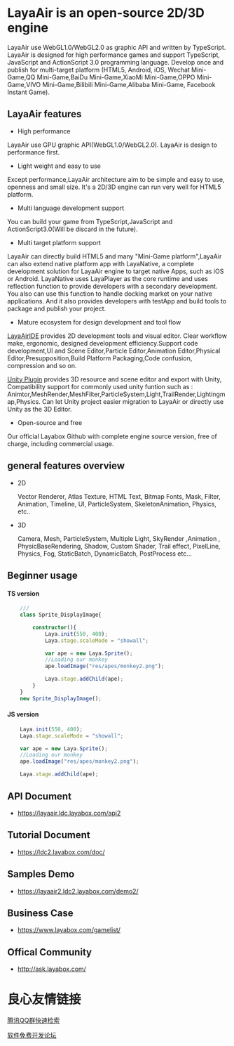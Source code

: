 # LayaAir is an open-source 2D/3D engine

LayaAir use WebGL1.0/WebGL2.0 as graphic API and written by TypeScript. LayaAir is designed for high performance games and support TypeScript, JavaScript and ActionScript 3.0 programming language. Develop once and publish for multi-target platform (HTML5, Android, iOS, Wechat Mini-Game,QQ Mini-Game,BaiDu Mini-Game,XiaoMi Mini-Game,OPPO Mini-Game,VIVO Mini-Game,Bilibili Mini-Game,Alibaba Mini-Game, Facebook Instant Game).

## LayaAir features

- High performance

LayaAir use GPU graphic API(WebGL1.0/WebGL2.0). 
LayaAir is design to performance first.

- Light weight and easy to use

Except performance,LayaAir architecture aim to be simple and easy to use, openness and small size. It's a 2D/3D engine can run very well for HTML5 platform.

- Multi language development support

You can build your game from TypeScript,JavaScript and ActionScript3.0(Will be discard in the future).

- Multi target platform support

LayaAir can directly build HTML5 and many "Mini-Game platform",LayaAir can also extend native platform app with LayaNative, a complete development solution for LayaAir engine to target native Apps, such as iOS or Android. LayaNative uses LayaPlayer as the core runtime and uses reflection function to provide developers with a secondary development. You also can use this function to handle docking market on your native applications. And it also provides developers with testApp and build tools to package and publish your project.

- Mature ecosystem for design development and tool flow

[LayaAirIDE](https://ldc2.layabox.com/layadownload/?type=layaairide-LayaAir) provides 2D development tools and visual editor. Clear workflow make, ergonomic, designed development efficiency.Support code development,UI and Scene Editor,Particle Editor,Animation Editor,Physical Editor,Presupposition,Build Platform Packaging,Code confusion, compression and so on.

[Unity Plugin](https://ldc2.layabox.com/layadownload/?type=layaairide-LayaAir) provides 3D resource and scene editor and export with Unity, Compatibility support for commonly used unity funtion such as : Animtor,MeshRender,MeshFilter,ParticleSystem,Light,TrailRender,Lightingmap,Physics. Can let Unity project easier migration to LayaAir or directly use Unity as the 3D Editor.

- Open-source and free

Our official Layabox Github with complete engine source version, free of charge, including commercial usage.

## general features overview

- 2D

  Vector Renderer, Atlas Texture, HTML Text, Bitmap Fonts, Mask, Filter, Animation, Timeline, UI, ParticleSystem, SkeletonAnimation, Physics, etc..
  
- 3D

  Camera, Mesh, ParticleSystem, Multiple Light, SkyRender ,Animation , PhysicBaseRendering, Shadow, Custom Shader, Trail effect, PixelLine, Physics, Fog, StaticBatch, DynamicBatch, PostProcess etc...

## Beginner usage

#### TS version

```ts
    ///  
    class Sprite_DisplayImage{

        constructor(){
            Laya.init(550, 400);
            Laya.stage.scaleMode = "showall";

            var ape = new Laya.Sprite();
            //Loading our monkey
            ape.loadImage("res/apes/monkey2.png");

            Laya.stage.addChild(ape);
        }
    }
    new Sprite_DisplayImage();
```

#### JS version

```js
    Laya.init(550, 400);
    Laya.stage.scaleMode = "showall";

    var ape = new Laya.Sprite();
    //Loading our monkey
    ape.loadImage("res/apes/monkey2.png");

    Laya.stage.addChild(ape);
```

## API Document

- https://layaair.ldc.layabox.com/api2

## Tutorial Document

- https://ldc2.layabox.com/doc/

## Samples Demo

- https://layaair2.ldc2.layabox.com/demo2/

## Business Case 

- https://www.layabox.com/gamelist/

## Offical Community

- http://ask.layabox.com/


 # 良心友情链接

[腾讯QQ群快速检索](http://u.720life.cn/s/8cf73f7c)

[软件免费开发论坛](http://u.720life.cn/s/bbb01dc0)